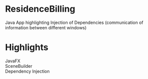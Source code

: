 # ResidenceBilling
Java App highlighting Injection of Dependencies (communication of information between different windows)

# Highlights
JavaFX <br/>
SceneBuilder <br/>
Dependency Injection
